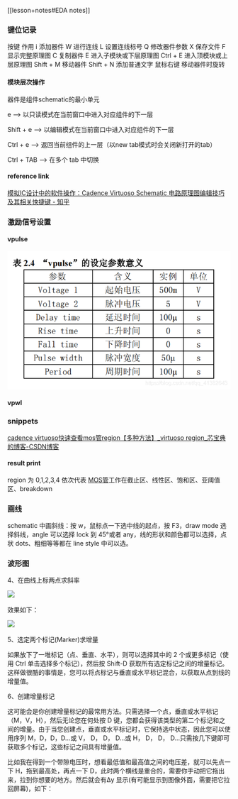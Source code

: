 [[lesson+notes#EDA notes]]
### 键位记录
按键	作用
i	添加器件
W	进行连线
L	设置连线标号
Q	修改器件参数
X	保存文件
F	显示完整原理图
C	复制器件
E	进入子模块或下层原理图
Ctrl + E	进入顶模块或上层原理图
Shift + M	移动器件
Shift + N	添加普通文字
鼠标右键	移动器件时旋转

#### 模块层次操作
器件是组件schematic的最小单元

e –> 以只读模式在当前窗口中进入对应组件的下一层

Shift + e –> 以编辑模式在当前窗口中进入对应组件的下一层

Ctrl + e –> 返回当前组件的上一层（以new tab模式时会关闭新打开的tab）

Ctrl + TAB –> 在多个 tab 中切换

#### reference link
[模拟IC设计中的软件操作：Cadence Virtuoso Schematic 电路原理图编辑技巧及其相关快捷键 - 知乎](https://zhuanlan.zhihu.com/p/574080087)

### 激励信号设置
#### vpulse
![300](https://raw.githubusercontent.com/acdefg/cdn/main/obsidian/20230417160056.png)
#### vpwl


### snippets
[cadence virtuoso快速查看mos管region【多种方法】_virtuoso region_芯宝典的博客-CSDN博客](https://blog.csdn.net/qq_40007892/article/details/119568781#:~:text=%E6%B3%951%EF%BC%9A%20%E4%BB%BF%E7%9C%9F%E5%AE%8C%E6%88%90%E4%B9%8B%E5%90%8E%EF%BC%8CADE-Results-Print-DC%20operating%20Points%EF%BC%8C%E7%82%B9%E5%87%BB%E6%83%B3%E8%A6%81%E6%9F%A5%E7%9C%8B%E7%9A%84mos%E7%AE%A1%EF%BC%8C%E5%9C%A8%E5%BC%B9%E5%87%BA%E7%9A%84%E8%A1%A8%E4%B8%AD%E6%9F%A5%E6%89%BEregion%EF%BC%8C%20%E7%BC%BA%E7%82%B9%EF%BC%9A%20%E4%B8%80%E6%AC%A1%E5%8F%AA%E8%83%BD%E6%9F%A5%E7%9C%8B%E4%B8%80%E4%B8%AAmos%E7%AE%A1%EF%BC%8C%E5%AE%B9%E6%98%93%E5%BF%98%E8%AE%B0%EF%BC%8C%E7%94%B5%E8%B7%AF%E8%A7%84%E6%A8%A1%E5%A4%A7%E4%BA%86%E4%B9%8B%E5%90%8E%E6%93%8D%E4%BD%9C%E4%B8%8D%E6%96%B9%E4%BE%BF%20%E6%B3%952%EF%BC%9A,DC%E4%BB%BF%E7%9C%9F%E5%AE%8C%E6%88%90%E4%B9%8B%E5%90%8E%EF%BC%8C%E5%9C%A8ADE%E4%B8%AD%E7%82%B9%E5%87%BBresults-Circuit%20Conditions...%2C%E5%BC%B9%E5%87%BAresults%EF%BC%9Acircuit%20conditions%E5%AF%B9%E8%AF%9D%E6%A1%86%EF%BC%8C%E5%8F%AF%E4%BB%A5%E6%A0%87%E6%B3%A8%E5%87%BA%E7%94%B5%E8%B7%AF%E5%9B%BE%E4%B8%AD%E9%A5%B1%E5%92%8C%E5%8C%BABJT%E6%88%96%E7%BA%BF%E6%80%A7%E5%8C%BAmos%EF%BC%8C%E4%B9%9F%E5%8F%AF%E4%BB%A5%E8%87%AA%E5%B7%B1%E8%AE%BE%E7%BD%AE%E6%A0%87%E6%B3%A8%E6%9D%A1%E4%BB%B6%E3%80%82%20%E7%82%B9%E5%87%BBsaturation%20%3CBJT%3E%20or%20Linear%20%3CMOS%3E%E5%90%8E%E7%9A%84%E5%B0%8F%E6%96%B9%E5%9D%97%E9%80%89%E9%A1%B9%E6%A1%86%EF%BC%8C%E9%80%89%E6%8B%A9%E6%A0%87%E6%B3%A8%E9%A2%9C%E8%89%B2%EF%BC%8C%E7%84%B6%E5%90%8E%E7%82%B9%E5%87%BB%E5%8F%B3%E4%BE%A7results-annotate%E4%B8%AD%E7%9A%84place%EF%BC%8C%E5%B0%B1%E5%8F%AF%E4%BB%A5%E5%9C%A8%E7%94%B5%E8%B7%AF%E5%9B%BE%E4%B8%AD%E7%9C%8B%E5%88%B0%E6%89%80%E6%9C%89%E4%BD%8D%E4%BA%8E%E9%A5%B1%E5%92%8C%E5%8C%BABJT%E6%88%96%E7%BA%BF%E6%80%A7%E5%8C%BAmos%E3%80%82)
#### result print
region 为 0,1,2,3,4 依次代表 [MOS管](https://so.csdn.net/so/search?q=MOS%E7%AE%A1&spm=1001.2101.3001.7020)工作在截止区、线性区、饱和区、亚阈值区、breakdown


### 画线
schematic 中画斜线：按 w，鼠标点一下选中线的起点，按 F3，draw mode 选择斜线，angle 可以选择 lock 到 45°或者 any，线的形状和颜色都可以选择，点状 dots、粗细等等都在 line style 中可以选。

### 波形图

4、在曲线上标两点求斜率

![](https://pic4.zhimg.com/80/v2-c7e027a348cda44121326c726bb3b8ff_720w.webp)

效果如下：

![](https://pic2.zhimg.com/80/v2-493286421fb32edf42d9c6c143384b09_720w.webp)

5、选定两个标记(Marker)求增量

如果放下了一堆标记（点、垂直、水平），则可以选择其中的 2 个或更多标记（使用 Ctrl 单击选择多个标记），然后按 Shift-D 获取所有选定标记之间的增量标记。这样做很酷的事情是，您可以将点标记与垂直或水平标记混合，以获取从点到线的增量值。

6、创建增量标记

这可能会是你创建增量标记的最常用方法。只需选择一个点，垂直或水平标记（M，V，H），然后无论您在何处按 D 键，您都会获得该类型的第二个标记和之间的增量。由于当您创建点，垂直或水平标记时，它保持选中状态，因此您可以使用序列 M，D，D，D…或 V， D， D， D…或 H， D， D， D…只需按几下键即可获取多个标记，这些标记之间具有增量值。

比如我在得到一个带隙电压时，想看最低值和最高值之间的电压差，就可以先点一下 H，拖到最高处，再点一下 D，此时两个横线是重合的，需要你手动把它拖出来，拉到你想要的地方。然后就会有Δy 显示(有可能显示到图像外面，需要把它拉回屏幕)，如下：